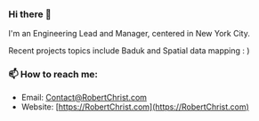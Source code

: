 <!-- **RobertChrist/RobertChrist** is a ✨ _special_ ✨ repository because its `README.md` (this file) appears on your GitHub profile. -->
### Hi there 👋

I'm an Engineering Lead and Manager, centered in New York City.

Recent projects topics include Baduk and Spatial data mapping : )

### 📫 How to reach me:
  - Email: [Contact@RobertChrist.com](mailto:Contact@RobertChrist.com)
  - Website: [https://RobertChrist.com](https://RobertChrist.com)